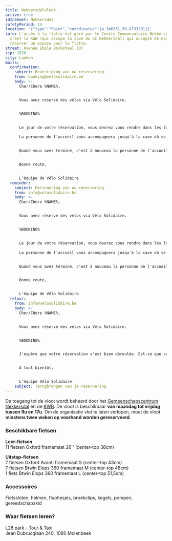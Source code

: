 ```yaml
---
title: Nekkersdalvloot
active: true
idInSheet: Nekkersdal
safetyPeriod: 14
location: '{"type":"Point","coordinates":[4.346331,50.8733201]}'
info: L'accès à la flotte est géré par le Centre Communautaire Nekkersdal et
  c'est la KWB (qui occupe la cave du GC Nekkersdal) qui accepte de nous
  réserver un espace pour la flotte.
street: Avenue Emile Bockstael 107
zip: 1020
city: Laeken
mails:
  confirmation:
    subject: Bevestiging van uw reservering
    from: booking@velosolidaire.be
    body: >-
      Cher/Chère %NAME%,


      Vous avez réservé des vélos via Vélo Solidaire.


      %BOOKING%


      Le jour de votre réservation, vous devrez vous rendre dans les locaux du Gemeenschapcentrum Nekkersdal, vous présenter à l'accueil et demander l'accès aux vélos solidaires en mentionnant votre nom et votre association.
       
      La personne de l'accueil vous accompagnera jusqu'à la cave où se trouve la flotte de Vélo Solidaire.


      Quand vous avez terminé, c'est à nouveau la personne de l'accueil qui vous donnera accès à la cave. Remettez les vélos à leur place et si un vélo était défectueux, rangez le dans l'espace prévu à cet effet et dites le nous!


      Bonne route, 


      L'équipe de Vélo Solidaire
  reminder:
    subject: Herinnering van uw reservering
    from: info@velosolidaire.be
    body: >-
      Cher/Chère %NAME%,


      Vous avez réservé des vélos via Vélo Solidaire.


      %BOOKING%


      Le jour de votre réservation, vous devrez vous rendre dans les locaux du Gemeenschapcentrum Nekkersdal, vous présenter à l'accueil et demander l'accès aux vélos solidaires en mentionnant votre nom et votre association.
       
      La personne de l'accueil vous accompagnera jusqu'à la cave où se trouve la flotte de Vélo Solidaire.


      Quand vous avez terminé, c'est à nouveau la personne de l'accueil qui vous donnera accès à la cave. Remettez les vélos à leur place et si un vélo était défectueux, rangez le dans l'espace prévu à cet effet et dites le nous!


      Bonne route, 


      L'équipe de Vélo Solidaire
  retour:
    from: info@velosolidaire.be
    body: >-
      Cher/Chère %NAME%,


      Vous avez réservé des vélos via Vélo Solidaire.


      %BOOKING%


      J'espère que votre réservation s'est bien déroulée. Est-ce que certains vélos ont été endommagés? Veuillez dans ce cas nous transmettre décrire les problèmes détectés par retour de cet Email pour que nous puissions au plus vite les réparer. 


      A tout bientôt.


      L'équipe Vélo Solidaire
    subject: Terugbrengen van je reservering
---
```

De toegang tot de vloot wordt beheerd door het [Gemeenschapscentrum Nekkersdal](https://www.nekkersdal.be/) en de [KWB](https://korpus.kwb.be/page?page=afd_home&orl=579). De vloot is beschikbaar **van maandag tot vrijdag tussen 9u en 17u**. Om de organisatie vlot te laten verlopen, moet de vloot **minstens twee weken op voorhand worden gereserveerd**.

### Beschikbare fietsen

**Leer-fietsen**\
11 fietsen Oxford framemaat 26'' (center-top 38cm)

**Uitstap-fietsen**\
7 fietsen Oxford Avanti framemaat S (center-top 43cm)\
7 fietsen Btwin Elops 360 framemaat M (center-top 48cm)\
1 fiets Btwin Elops 360 framemaat L (center-top 51,5cm)

### Accessoires

Fietssloten, helmen, fluohesjes, broekclips, kegels, pompen, gereedschapskid

### Waar fietsen leren?

[L28 park - Tour & Taxi](https://www.google.com/maps/place/Av.+Jean+Dubrucq+240,+1020+Molenbeek-Saint-Jean/@50.8705879,4.3395347,17z/data=!4m5!3m4!1s0x47c3c3be4730c85b:0xef6a9b35d8e3a682!8m2!3d50.8708283!4d4.3414552?entry=ttu)\
Jean Dubrucqlaan 240, 1080 Molenbeek
